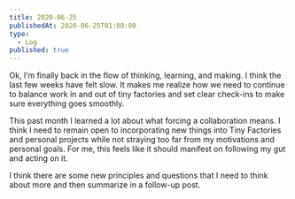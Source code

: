 ```yaml
---
title: 2020-06-25
publishedAt: 2020-06-25T01:00:00
type:
  - Log
published: true
---
```

Ok, I’m finally back in the flow of thinking, learning, and making. I think the last few weeks have felt slow. It makes me realize how we need to continue to balance work in and out of tiny factories and set clear check-ins to make sure everything goes smoothly.

This past month I learned a lot about what forcing a collaboration means. I think I need to remain open to incorporating new things into Tiny Factories and personal projects while not straying too far from my motivations and personal goals. For me, this feels like it should manifest on following my gut and acting on it.

I think there are some new principles and questions that I need to think about more and then summarize in a follow-up post.
